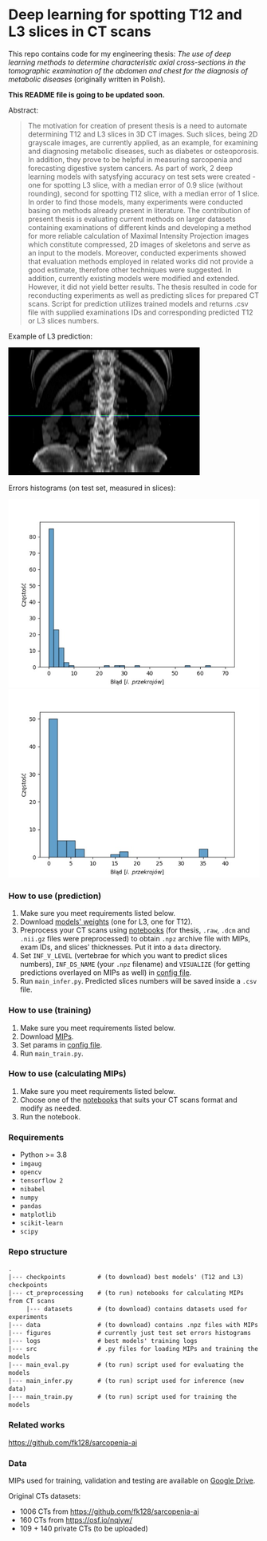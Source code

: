 # Deep learning for spotting T12 and L3 slices in CT scans 
This repo contains code for my engineering thesis: *The use of deep learning methods to determine characteristic axial cross-sections in the tomographic examination of the abdomen and chest for the diagnosis of metabolic diseases* (originally written in Polish). 

**This README file is going to be updated soon.**

Abstract:
> The motivation for creation of present thesis is a need to automate determining T12 and L3 slices in 3D CT images. Such slices, being 2D grayscale images, are currently applied, as an example, for examining and diagnosing metabolic diseases, such as diabetes or osteoporosis. In addition, they prove to be helpful in measuring sarcopenia and forecasting digestive system cancers. As part of work, 2 deep learning models with satysfying accuracy on test sets were created - one for spotting L3 slice, with a median error of 0.9 slice (without rounding), second for spotting T12 slice, with a median error of 1 slice. In order to find those models, many experiments were conducted basing on methods already present in literature. The contribution of present thesis is evaluating current methods on larger datasets containing examinations of different kinds and developing a method for more reliable calculation of Maximal Intensity Projection images which constitute compressed, 2D images of skeletons and serve as an input to the models. Moreover, conducted experiments showed that evaluation methods employed in related works did not provide a good estimate, therefore other techniques were suggested. In addition, currently existing models were modified and extended. However, it did not yield better results. The thesis resulted in code for reconducting experiments as well as predicting slices for prepared CT scans. Script for prediction utilizes trained models and returns .csv file with supplied examinations IDs and corresponding predicted T12 or L3 slices numbers.

Example of L3 prediction:

![l3_pred](./figures/l3_pred_example.png)

Errors histograms (on test set, measured in slices):

![hist1](./figures/errors_hist_l3.jpg)
![hist2](./figures/errors_hist_t12.jpg)

### How to use (prediction)
1. Make sure you meet requirements listed below.
2. Download [models' weights](https://drive.google.com/drive/folders/1Uk0oNfgHfusin24GgE9zn7pfy4zQlq0G?usp=sharing) (one for L3, one for T12).
3. Preprocess your CT scans using [notebooks](./ct_preprocessing) (for thesis, ```.raw```, ```.dcm``` and ```.nii.gz``` files were preprocessed) to obtain ```.npz``` archive file with MIPs, exam IDs, and slices' thicknesses. Put it into a ```data``` directory.
4. Set ```INF_V_LEVEL``` (vertebrae for which you want to predict slices numbers), ```INF_DS_NAME``` (your ```.npz``` filename) and ```VISUALIZE``` (for getting predictions overlayed on MIPs as well) in [config file](./src/config.py).
5. Run ```main_infer.py```. Predicted slices numbers will be saved inside a ```.csv``` file.

### How to use (training)
1. Make sure you meet requirements listed below.
2. Download [MIPs](https://drive.google.com/drive/folders/1JK-jXrNCWwMo0KlLgA0QLf0emY6Gg8wd?usp=sharing).
3. Set params in [config file](./src/config.py).
4. Run ```main_train.py```.

### How to use (calculating MIPs)
1. Make sure you meet requirements listed below.
2. Choose one of the [notebooks](./ct_preprocessing) that suits your CT scans format and modify as needed.
3. Run the notebook.

### Requirements
* Python >= 3.8
* ```imgaug```
* ```opencv```
* ```tensorflow 2```
* ```nibabel```
* ```numpy```
* ```pandas```
* ```matplotlib```
* ```scikit-learn```
* ```scipy```

### Repo structure
```
.
|--- checkpoints         # (to download) best models' (T12 and L3) checkpoints
|--- ct_preprocessing    # (to run) notebooks for calculating MIPs from CT scans
     |--- datasets       # (to download) contains datasets used for experiments
|--- data                # (to download) contains .npz files with MIPs
|--- figures             # currently just test set errors histograms
|--- logs                # best models' training logs
|--- src                 # .py files for loading MIPs and training the models
|--- main_eval.py        # (to run) script used for evaluating the models
|--- main_infer.py       # (to run) script used for inference (new data)
|--- main_train.py       # (to run) script used for training the models
```

### Related works
https://github.com/fk128/sarcopenia-ai 

### Data
MIPs used for training, validation and testing are available on [Google Drive](https://drive.google.com/drive/folders/1JK-jXrNCWwMo0KlLgA0QLf0emY6Gg8wd?usp=sharing). 

Original CTs datasets:
* 1006 CTs from https://github.com/fk128/sarcopenia-ai
* 160 CTs from https://osf.io/nqjyw/ 
* 109 + 140 private CTs (to be uploaded)

